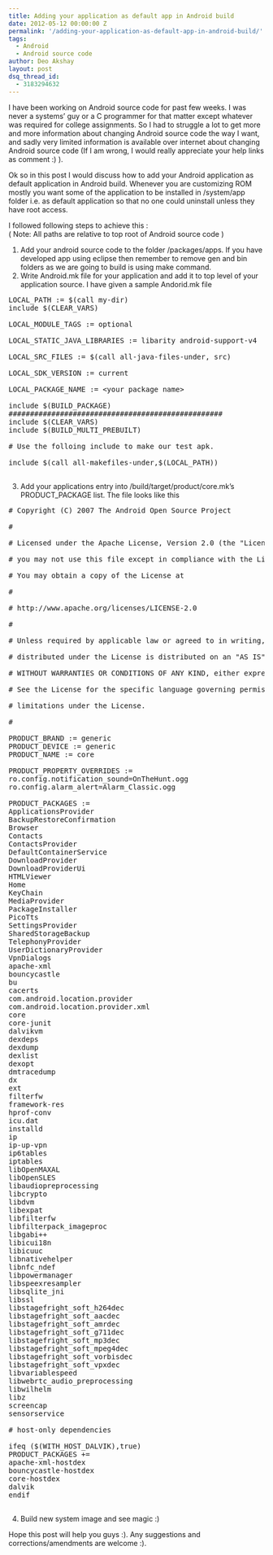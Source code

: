 ```yaml
---
title: Adding your application as default app in Android build
date: 2012-05-12 00:00:00 Z
permalink: '/adding-your-application-as-default-app-in-android-build/'
tags:
  - Android
  - Android source code
author: Deo Akshay
layout: post
dsq_thread_id:
  - 3183294632
---
```


I have been working on Android source code for past few weeks. I was never a systems&#8217; guy or a C programmer for that matter except whatever was required for college assignments. So I had to struggle a lot to get more and more information about changing Android source code the way I want, and sadly very limited information is available over internet about changing Android source code (If I am wrong, I would really appreciate your help links as comment :) ).

Ok so in this post I would discuss how to add your Android application as default application in Android build. Whenever you are customizing ROM mostly you want some of the application to be installed in /system/app folder i.e. as default application so that no one could uninstall unless they have root access.

I followed following steps to achieve this :  
( Note: All paths are relative to top root of Android source code )

1. Add your android source code to the folder /packages/apps. If you have developed app using eclipse then remember to remove gen and bin folders as we are going to build is using make command.
2. Write Android.mk file for your application and add it to top level of your application source. I have given a sample Andorid.mk file
<pre>LOCAL_PATH := $(call my-dir)
include $(CLEAR_VARS)

LOCAL_MODULE_TAGS := optional

LOCAL_STATIC_JAVA_LIBRARIES := libarity android-support-v4

LOCAL_SRC_FILES := $(call all-java-files-under, src)

LOCAL_SDK_VERSION := current

LOCAL_PACKAGE_NAME := &lt;your package name>

include $(BUILD_PACKAGE)
##################################################
include $(CLEAR_VARS)
include $(BUILD_MULTI_PREBUILT)

# Use the folloing include to make our test apk.

include $(call all-makefiles-under,$(LOCAL_PATH))

</pre>

3. Add your applications entry into /build/target/product/core.mk&#8217;s PRODUCT_PACKAGE list. The file looks like this
<pre># Copyright (C) 2007 The Android Open Source Project

#

# Licensed under the Apache License, Version 2.0 (the "License");

# you may not use this file except in compliance with the License.

# You may obtain a copy of the License at

#

# http://www.apache.org/licenses/LICENSE-2.0

#

# Unless required by applicable law or agreed to in writing, software

# distributed under the License is distributed on an "AS IS" BASIS,

# WITHOUT WARRANTIES OR CONDITIONS OF ANY KIND, either express or implied.

# See the License for the specific language governing permissions and

# limitations under the License.

#

PRODUCT_BRAND := generic
PRODUCT_DEVICE := generic
PRODUCT_NAME := core

PRODUCT_PROPERTY_OVERRIDES :=
ro.config.notification_sound=OnTheHunt.ogg
ro.config.alarm_alert=Alarm_Classic.ogg

PRODUCT_PACKAGES :=
ApplicationsProvider
BackupRestoreConfirmation
Browser
Contacts
ContactsProvider
DefaultContainerService
DownloadProvider
DownloadProviderUi
HTMLViewer
Home
KeyChain
MediaProvider
PackageInstaller
PicoTts
SettingsProvider
SharedStorageBackup
TelephonyProvider
UserDictionaryProvider
VpnDialogs
apache-xml
bouncycastle
bu
cacerts
com.android.location.provider
com.android.location.provider.xml
core
core-junit
dalvikvm
dexdeps
dexdump
dexlist
dexopt
dmtracedump
dx
ext
filterfw
framework-res
hprof-conv
icu.dat
installd
ip
ip-up-vpn
ip6tables
iptables
libOpenMAXAL
libOpenSLES
libaudiopreprocessing
libcrypto
libdvm
libexpat
libfilterfw
libfilterpack_imageproc
libgabi++
libicui18n
libicuuc
libnativehelper
libnfc_ndef
libpowermanager
libspeexresampler
libsqlite_jni
libssl
libstagefright_soft_h264dec
libstagefright_soft_aacdec
libstagefright_soft_amrdec
libstagefright_soft_g711dec
libstagefright_soft_mp3dec
libstagefright_soft_mpeg4dec
libstagefright_soft_vorbisdec
libstagefright_soft_vpxdec
libvariablespeed
libwebrtc_audio_preprocessing
libwilhelm
libz
screencap
sensorservice

# host-only dependencies

ifeq ($(WITH_HOST_DALVIK),true)
PRODUCT_PACKAGES +=
apache-xml-hostdex
bouncycastle-hostdex
core-hostdex
dalvik
endif

</pre>

4. Build new system image and see magic :)

Hope this post will help you guys :). Any suggestions and corrections/amendments are welcome :).
